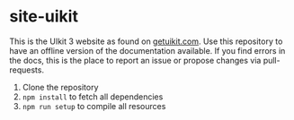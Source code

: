 # site-uikit

This is the UIkit 3 website as found on [getuikit.com](https://getuikit.com). Use this repository to have an offline version of the documentation available. If you find errors in the docs, this is the place to report an issue or propose changes via pull-requests.

1. Clone the repository
2. `npm install` to fetch all dependencies
3. `npm run setup` to compile all resources
